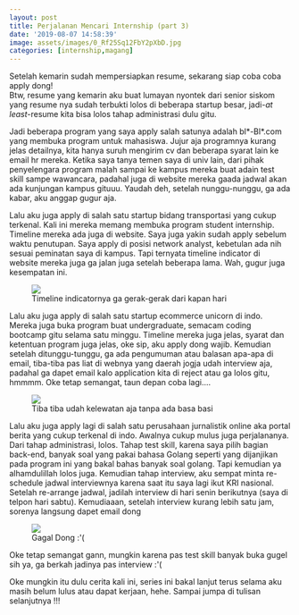```yaml
---
layout: post
title: Perjalanan Mencari Internship (part 3)
date: '2019-08-07 14:58:39'
image: assets/images/0_Rf25Sq12FbY2pXbD.jpg
categories: [internship,magang]
---
```


Setelah kemarin sudah mempersiapkan resume, sekarang siap coba coba apply dong!  
Btw, resume yang kemarin aku buat lumayan nyontek dari senior siskom yang resume nya sudah terbukti lolos di beberapa startup besar, jadi-_at least_-resume kita bisa lolos tahap administrasi dulu gitu.

Jadi beberapa program yang saya apply salah satunya adalah bl\*-Bl\*.com yang membuka program untuk mahasiswa. Jujur aja programnya kurang jelas detailnya, kita hanya suruh mengirim cv dan beberapa syarat lain ke email hr mereka. Ketika saya tanya temen saya di univ lain, dari pihak penyelengara program malah sampai ke kampus mereka buat adain test skill sampe wawancara, padahal juga di website mereka gaada jadwal akan ada kunjungan kampus gituuu. Yaudah deh, setelah nunggu-nunggu, ga ada kabar, aku anggap gugur aja.

Lalu aku juga apply di salah satu startup bidang transportasi yang cukup terkenal. Kali ini mereka memang membuka program student internship. Timeline mereka ada juga di website. Saya juga yakin sudah apply sebelum waktu penutupan. Saya apply di posisi network analyst, kebetulan ada nih sesuai peminatan saya di kampus. Tapi ternyata timeline indicator di website mereka juga ga jalan juga setelah beberapa lama. Wah, gugur juga kesempatan ini.

<!--kg-card-begin: image--><figure class="kg-card kg-image-card kg-card-hascaption"><img src="https://res-1.cloudinary.com/hmfrvrfdc/image/upload/q_auto/v1/ghost-blog-images/Stuck.png" class="kg-image"><figcaption>Timeline indicatornya ga gerak-gerak dari kapan hari</figcaption></figure><!--kg-card-end: image-->

Lalu aku juga apply di salah satu startup ecommerce unicorn di indo. Mereka juga buka program buat undergraduate, semacam coding bootcamp gitu selama satu minggu. Timeline mereka juga jelas, syarat dan ketentuan program juga jelas, oke sip, aku apply dong wajib. Kemudian setelah ditunggu-tunggu, ga ada pengumuman atau balasan apa-apa di email, tiba-tiba pas liat di webnya yang daerah jogja udah interview aja, padahal ga dapet email kalo application kita di reject atau ga lolos gitu, hmmmm. Oke tetap semangat, taun depan coba lagi....

<!--kg-card-begin: image--><figure class="kg-card kg-image-card kg-card-hascaption"><img src="https://res-5.cloudinary.com/hmfrvrfdc/image/upload/q_auto/v1/ghost-blog-images/tiba-tiba-tutup.png" class="kg-image"><figcaption>Tiba tiba udah kelewatan aja tanpa ada basa basi</figcaption></figure><!--kg-card-end: image-->

Lalu aku juga apply lagi di salah satu perusahaan jurnalistik online aka portal berita yang cukup terkenal di indo. Awalnya cukup mulus juga perjalananya. Dari tahap administrasi, lolos. Tahap test skill, karena saya pilih bagian back-end, banyak soal yang pakai bahasa Golang seperti yang dijanjikan pada program ini yang bakal bahas banyak soal golang. Tapi kemudian ya alhamdulillah lolos juga. Kemudian tahap interview, aku sempat minta re-schedule jadwal interviewnya karena saat itu saya lagi ikut KRI nasional. Setelah re-arrange jadwal, jadilah interview di hari senin berikutnya (saya di telpon hari sabtu). Kemudiaaan, setelah interview kurang lebih satu jam, sorenya langsung dapet email dong

<!--kg-card-begin: image--><figure class="kg-card kg-image-card kg-card-hascaption"><img src="https://res-4.cloudinary.com/hmfrvrfdc/image/upload/q_auto/v1/ghost-blog-images/Gagal-dong.png" class="kg-image"><figcaption>Gagal Dong :'(</figcaption></figure><!--kg-card-end: image-->

Oke tetap semangat gann, mungkin karena pas test skill banyak buka gugel sih ya, ga berkah jadinya pas interview :'(

Oke mungkin itu dulu cerita kali ini, series ini bakal lanjut terus selama aku masih belum lulus atau dapat kerjaan, hehe. Sampai jumpa di tulisan selanjutnya !!!

